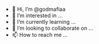 - 👋 Hi, I’m @godmafiaa
- 👀 I’m interested in ...
- 🌱 I’m currently learning ...
- 💞️ I’m looking to collaborate on ...
- 📫 How to reach me ...

<!---
godmafiaa/godmafiaa is a ✨ special ✨ repository because its `README.md` (this file) appears on your GitHub profile.
You can click the Preview link to take a look at your changes.
--->

